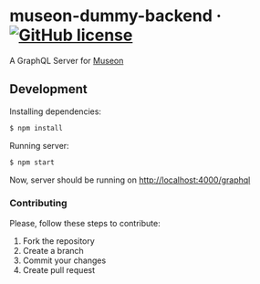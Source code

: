 # museon-dummy-backend &middot; [![GitHub license](https://img.shields.io/badge/License-GPL3-blue.svg)](https://github.com/metyildirim/museon-dummy-backend/blob/master/LICENSE)
A GraphQL Server for [Museon](https://github.com/metyildirim/museon-web)

## Development

Installing dependencies:

```bash
$ npm install
```

Running server:

```bash
$ npm start
```

Now, server should be running on [http://localhost:4000/graphql](http://localhost:4000/graphql)

### Contributing

Please, follow these steps to contribute:

  1. Fork the repository
  2. Create a branch
  3. Commit your changes
  4. Create pull request
